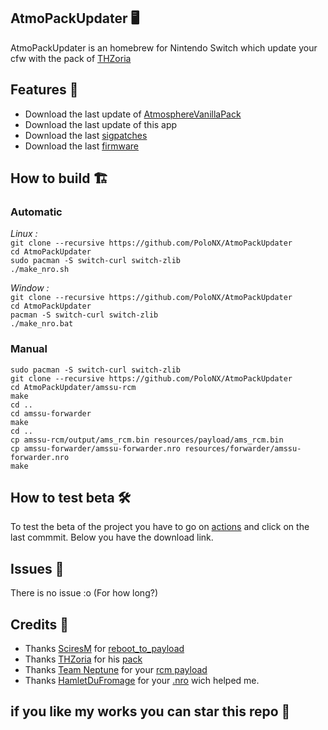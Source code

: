 ## AtmoPackUpdater 🖥️

AtmoPackUpdater is an homebrew for Nintendo Switch which update your cfw with the pack of [THZoria](https://github.com/THZoria/THZoria)

## Features 🌟

- Download the last update of [AtmosphereVanillaPack](https://github.com/THZoria/AtmoPack-Vanilla)
- Download the last update of this app
- Download the last [sigpatches](https://github.com/ITotalJustice/patches)
- Download the last [firmware](https://github.com/THZoria/NX_Firmware)

## How to build 🏗️

### Automatic

*Linux :*  
``git clone --recursive https://github.com/PoloNX/AtmoPackUpdater``   
``cd AtmoPackUpdater``   
``sudo pacman -S switch-curl switch-zlib``  
``./make_nro.sh``

*Window :*  
``git clone --recursive https://github.com/PoloNX/AtmoPackUpdater``  
``cd AtmoPackUpdater``  
``pacman -S switch-curl switch-zlib``  
``./make_nro.bat``  
  
### Manual

``sudo pacman -S switch-curl switch-zlib``  
``git clone --recursive https://github.com/PoloNX/AtmoPackUpdater``  
``cd AtmoPackUpdater/amssu-rcm``  
``make``  
``cd ..``  
``cd amssu-forwarder``  
``make``  
``cd ..``  
``cp amssu-rcm/output/ams_rcm.bin resources/payload/ams_rcm.bin``  
``cp amssu-forwarder/amssu-forwarder.nro resources/forwarder/amssu-forwarder.nro``  
``make``  


## How to test beta 🛠️

To test the beta of the project you have to go on [actions](https://github.com/PoloNX/AtmoPackUpdater/actions) and click on the last commmit. Below you have the download link.
 
## Issues 🚩 

There is no issue :o (For how long?)

## Credits 📜 

- Thanks [SciresM](https://github.com/SciresM) for [reboot_to_payload](https://github.com/Atmosphere-NX/Atmosphere/tree/master/troposphere/reboot_to_payload)
- Thanks [THZoria](https://github.com/THZoria/THZoria) for his [pack](https://github.com/THZoria/AtmoPack-Vanilla)
- Thanks [Team Neptune](https://github.com/Team-Neptune]) for your [rcm payload](https://github.com/Team-Neptune/DeepSea-Updater/tree/master/rcm)
- Thanks [HamletDuFromage](https://github.com/HamletDuFromage) for your [.nro](https://github.com/HamletDuFromage/aio-switch-updater) wich helped me.

## if you like my works you can star this repo 🌟
